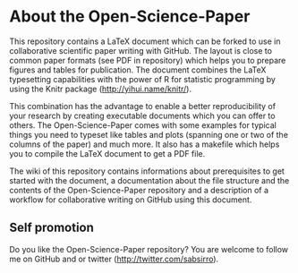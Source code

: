 # About the Open-Science-Paper

This repository contains a LaTeX document which can be forked to use in
collaborative scientific paper writing with GitHub. The layout is close to
common paper formats (see PDF in repository) which helps you to prepare figures
and tables for publication. The document combines the LaTeX typesetting
capabilities with the power of R for statistic programming by using the Knitr
package (http://yihui.name/knitr/).

This combination has the advantage to enable a better reproducibility of your
research by creating executable documents which you can offer to others. The
Open-Science-Paper comes with some examples for typical things you need to
typeset like tables and plots (spanning one or two of the columns of the paper)
and much more. It also has a makefile which helps you to compile the LaTeX
document to get a PDF file.

The wiki of this repository contains informations about prerequisites to get
started with the document, a documentation about the file structure and the
contents of the Open-Science-Paper repository and a description of a workflow
for collaborative writing on GitHub using this document.

## Self promotion

Do you like the Open-Science-Paper repository? You are welcome to follow me on
GitHub and or twitter (http://twitter.com/sabsirro).
